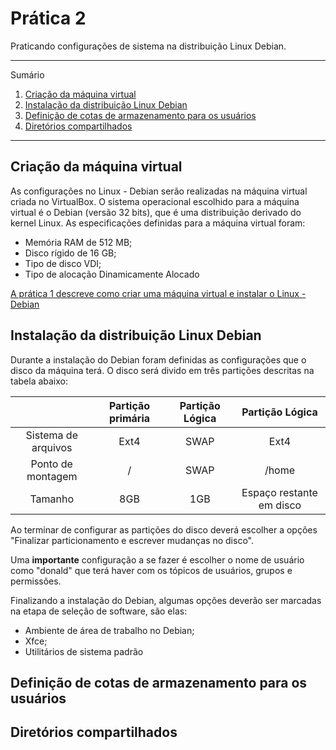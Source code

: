 # Prática 2

Praticando configurações de sistema na distribuição Linux Debian.

*******
Sumário
 1. [Criação da máquina virtual](#virtualbox)
 2. [Instalação da distribuição Linux Debian](#debian)
 3. [Definição de cotas de armazenamento para os usuários](#cotas)
 4. [Diretórios compartilhados](#diretorios)
*******

<div id='virtualbox'/>

## Criação da máquina virtual

As configurações no Linux - Debian serão realizadas na máquina virtual criada no VirtualBox. O sistema operacional escolhido para a máquina virtual é o Debian (versão 32 bits), que é uma distribuição derivado do kernel Linux. As especificações definidas para a máquina virtual foram: 

- Memória RAM de 512 MB; 
- Disco rígido de 16 GB;
- Tipo de disco VDI;
- Tipo de alocação Dinamicamente Alocado

[A prática 1 descreve como criar uma máquina virtual e instalar o Linux - Debian](https://github.com/MariaCarolinass/config-servidor-apache2/edit/main/README.md)

<div id='debian'/>

## Instalação da distribuição Linux Debian

Durante a instalação do Debian foram definidas as configurações que o disco da máquina terá. O disco será divido em três partições descritas na tabela abaixo:

|                     | Partição primária | Partição Lógica |      Partição Lógica     |
|:-------------------:|:-----------------:|:---------------:|:------------------------:|
| Sistema de arquivos |        Ext4       |       SWAP      |           Ext4           |
|  Ponto de montagem  |         /         |       SWAP      | /home                    |
|       Tamanho       |        8GB        |       1GB       | Espaço restante em disco |

Ao terminar de configurar as partições do disco deverá escolher a opções "Finalizar particionamento e escrever mudanças no disco".

Uma **importante** configuração a se fazer é escolher o nome de usuário como "donald" que terá haver com os tópicos de usuários, grupos e permissões.

Finalizando a instalação do Debian, algumas opções deverão ser marcadas na etapa de seleção de software, são elas: 

- Ambiente de área de trabalho no Debian; 
- Xfce;
- Utilitários de sistema padrão

<div id='cotas'/>

## Definição de cotas de armazenamento para os usuários

<div id='diretorios'/>

## Diretórios compartilhados
